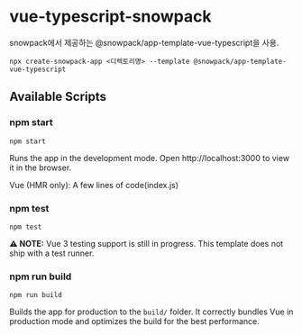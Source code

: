 # vue-typescript-snowpack
snowpack에서 제공하는 @snowpack/app-template-vue-typescript을 사용.
```
npx create-snowpack-app <디렉토리명> --template @snowpack/app-template-vue-typescript

```

## Available Scripts

### npm start
```
npm start
```
Runs the app in the development mode. Open http://localhost:3000 to view it in the browser.

Vue (HMR only): A few lines of code(index.js)

### npm test
```
npm test
```
**⚠️ NOTE:** Vue 3 testing support is still in progress. This template does not ship with a test runner.

### npm run build
```
npm run build
```
Builds the app for production to the `build/` folder.
It correctly bundles Vue in production mode and optimizes the build for the best performance.
